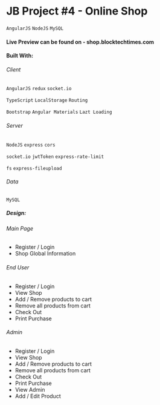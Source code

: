# JB Project #4 - Online Shop
`AngularJS` `NodeJS` `MySQL`

#### Live Preview can be found on - shop.blocktechtimes.com

#### Built With:


###### Client 

`AngularJS` `redux` `socket.io`

`TypeScript` `LocalStorage` `Routing`

`Bootstrap` `Angular Materials` `Lazt Loading`


###### Server
`NodeJS` `express` `cors`

`socket.io` `jwtToken` `express-rate-limit`

`fs` `express-fileupload`


###### Data
`MySQL`


##### Design:

###### Main Page
- Register / Login
- Shop Global Information

###### End User
- Register / Login
- View Shop
- Add / Remove products to cart
- Remove all products from cart
- Check Out
- Print Purchase

###### Admin
- Register / Login
- View Shop
- Add / Remove products to cart
- Remove all products from cart
- Check Out
- Print Purchase
- View Admin
- Add / Edit Product
